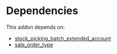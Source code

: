 # Dependencies

This addon depends on:

- [stock_picking_batch_extended_account](../../odoo-bringout-oca-stock-logistics-workflow-stock_picking_batch_extended_account)
- [sale_order_type](../../odoo-bringout-oca-sale-workflow-sale_order_type)
